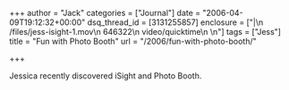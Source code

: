+++
author = "Jack"
categories = ["Journal"]
date = "2006-04-09T19:12:32+00:00"
dsq_thread_id = [3131255857]
enclosure = ["|\n    /files/jess-isight-1.mov\n    646322\n    video/quicktime\n    \n"]
tags = ["Jess"]
title = "Fun with Photo Booth"
url = "/2006/fun-with-photo-booth/"

+++

Jessica recently discovered iSight and Photo Booth.